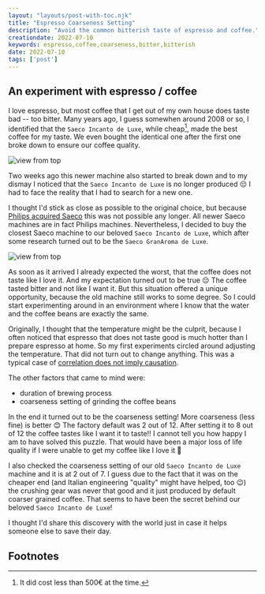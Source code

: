 ```yaml
---
layout: "layouts/post-with-toc.njk"
title: "Espresso Coarseness Setting"
description: "Avoid the common bitterish taste of espresso and coffee."
creationdate: 2022-07-10
keywords: espresso,coffee,coarseness,bitter,bitterish
date: 2022-07-10
tags: ['post']
---
```


## An experiment with espresso / coffee

I love espresso, but most coffee that I get out of my own house does taste bad -- too bitter. Many years ago, I guess somewhen around 2008 or so, I
identified that the `Saeco Incanto de Luxe`, while cheap[^sidcheap], made the best coffee for my taste. We even bought the identical one after the
first one broke down to ensure our coffee quality.

<object data="/img/saeco-incanto-deluxe.jpeg" type="image/jpg" style="max-width: 100%"><img src="/img/saeco-incanto-deluxe.jpeg" alt="view from top"></object>

Two weeks ago this newer machine also started to break down and to my dismay I noticed that the `Saeco Incanto de Luxe` is no longer produced
&#128532; I had to face the reality that I had to search for a new one.

I thought I'd stick as close as possible to the original choice, but because [Philips acquired
Saeco](https://www.pressebox.com/inactive/philips-deutschland-gmbh-hamburg/Philips-reaches-an-agreement-to-acquire-Saeco-International-Group-SPA-a-portfolio-company-of-pai-partners/boxid/265068)
this was not possible any longer. All newer Saeco machines are in fact Philips machines. Nevertheless, I decided to buy the closest Saeco machine to
our beloved `Saeco Incanto de Luxe`, which after some research turned out to be the `Saeco GranAroma de Luxe`.

<object data="/img/saeco-granaroma-deluxe-small.jpeg" type="image/jpg" style="max-width: 100%"><img src="/img/saeco-granaroma-deluxe-small.jpeg" alt="view from top"></object>

As soon as it arrived I already expected the worst, that the coffee does not taste like I love it. And my expectation turned out to be true &#128532;
The coffee tasted bitter and not like I want it. But this situation offered a unique opportunity, because the old machine still works to some
degree. So I could start experimenting around in an environment where I know that the water and the coffee beans are exactly the same.

Originally, I thought that the temperature might be the culprit, because I often noticed that espresso that does not taste good is much hotter than I
prepare espresso at home. So my first experiments circled around adjusting the temperature. That did not turn out to change anything. This was a
typical case of [correlation does not imply causation](https://en.wikipedia.org/wiki/Correlation_does_not_imply_causation).

The other factors that came to mind were:
* duration of brewing process
* coarseness setting of grinding the coffee beans

In the end it turned out to be the coarseness setting! More coarseness (less fine) is better &#128522; The factory default was 2 out of 12. After
setting it to 8 out of 12 the coffee tastes like I want it to taste!! I cannot tell you how happy I am to have solved this puzzle. That would have
been a major loss of life quality if I were unable to get my coffee like I love it &#129303;

I also checked the coarseness setting of our old `Saeco Incanto de Luxe` machine and it is at 2 out of 7. I guess due to the fact that it was on the
cheaper end (and Italian engineering "quality" might have helped, too &#128521;) the crushing gear was never that good and it just produced by default coarser grained coffee. That
seems to have been the secret behind our beloved `Saeco Incanto de Luxe`!

I thought I'd share this discovery with the world just in case it helps someone else to save their day.

## Footnotes

[^sidcheap]: It did cost less than 500€ at the time.
